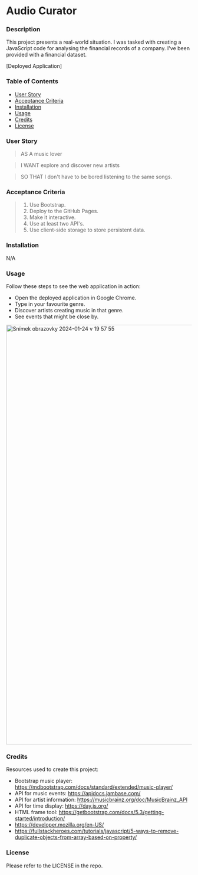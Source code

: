 # Audio Curator

### Description
This project presents a real-world situation. I was tasked with creating a JavaScript code for analysing the financial records of a company. I've been provided with a financial dataset.

[Deployed Application]

### Table of Contents
* [User Story](#user-story) 
* [Acceptance Criteria](#acceptance-criteria)
* [Installation](#installation)
* [Usage](#usage)
* [Credits](#credits)
* [License](#license)

### User Story
> AS A music lover

> I WANT explore and discover new artists

> SO THAT I don't have to be bored listening to the same songs.

### Acceptance Criteria
> 1. Use Bootstrap.
> 2. Deploy to the GitHub Pages.
> 3. Make it interactive.
> 4. Use at least two API's.
> 5. Use client-side storage to store persistent data.

### Installation
N/A

### Usage
Follow these steps to see the web application in action:

+ Open the deployed application in Google Chrome.
+ Type in your favourite genre.
+ Discover artists creating music in that genre.
+ See events that might be close by.

<img width="1137" alt="Snímek obrazovky 2024-01-24 v 19 57 55" src="https://github.com/RaihanAli29/group-9/assets/139559885/ae2dd4d7-4c7d-4b35-99db-2999c8167fe5">


### Credits
Resources used to create this project:
+ Bootstrap music player: https://mdbootstrap.com/docs/standard/extended/music-player/
+ API for music events: https://apidocs.jambase.com/
+ API for artist information: https://musicbrainz.org/doc/MusicBrainz_API
+ API for time display: https://day.js.org/
+ HTML frame tool: https://getbootstrap.com/docs/5.3/getting-started/introduction/
+ https://developer.mozilla.org/en-US/
+ https://fullstackheroes.com/tutorials/javascript/5-ways-to-remove-duplicate-objects-from-array-based-on-property/

### License
Please refer to the LICENSE in the repo.
